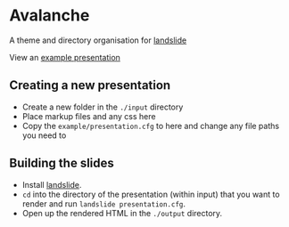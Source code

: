 # Avalanche

A theme and directory organisation for [landslide](https://github.com/adamzap/landslide)

View an [example presentation](http://akrabat.github.com/avalanche/example.html)

## Creating a new presentation

* Create a new folder in the `./input` directory
* Place markup files and any css here
* Copy the `example/presentation.cfg` to here and change any file paths you need to

## Building the slides

* Install [landslide](https://github.com/adamzap/landslide).
* `cd` into the directory of the presentation (within input) that you want to render and run `landslide presentation.cfg`.
* Open up the rendered HTML in the `./output` directory.
